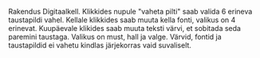 Rakendus Digitaalkell.
Klikkides nupule "vaheta pilti" saab valida 6 erineva taustapildi vahel.
Kellale klikkides saab muuta kella fonti, valikus on 4 erinevat.
Kuupäevale klikides saab muuta teksti värvi, et sobitada seda paremini taustaga. Valikus on must, hall ja valge.
Värvid, fontid ja taustapildid ei vahetu kindlas järjekorras vaid suvaliselt.